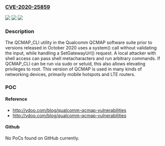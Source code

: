 ### [CVE-2020-25859](https://cve.mitre.org/cgi-bin/cvename.cgi?name=CVE-2020-25859)
![](https://img.shields.io/static/v1?label=Product&message=Qualcomm%20QCMAP&color=blue)
![](https://img.shields.io/static/v1?label=Version&message=n%2Fa&color=blue)
![](https://img.shields.io/static/v1?label=Vulnerability&message=Local%20command%20injection%20(CWE-78)&color=brighgreen)

### Description

The QCMAP_CLI utility in the Qualcomm QCMAP software suite prior to versions released in October 2020 uses a system() call without validating the input, while handling a SetGatewayUrl() request. A local attacker with shell access can pass shell metacharacters and run arbitrary commands. If QCMAP_CLI can be run via sudo or setuid, this also allows elevating privileges to root. This version of QCMAP is used in many kinds of networking devices, primarily mobile hotspots and LTE routers.

### POC

#### Reference
- http://vdoo.com/blog/qualcomm-qcmap-vulnerabilities
- http://vdoo.com/blog/qualcomm-qcmap-vulnerabilities

#### Github
No PoCs found on GitHub currently.

